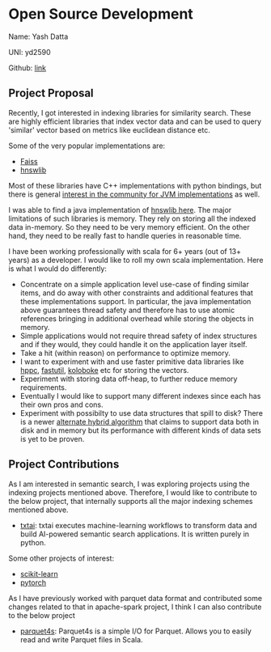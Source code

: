 # Open Source Development

Name: Yash Datta

UNI: yd2590

Github: [link](https://github.com/saucam)


## Project Proposal
Recently, I got interested in indexing libraries for similarity search. These are highly efficient libraries that index vector data and can be used to query 'similar' vector based on metrics like euclidean distance etc.

Some of the very popular implementations are:

- [Faiss](https://github.com/facebookresearch/faiss)
- [hnswlib](https://github.com/nmslib/hnswlib)

Most of these libraries have C++ implementations with python bindings, but there is general [interest in the community for JVM implementations](https://github.com/facebookresearch/faiss/issues/105) as well.

I was able to find a java implementation of [hnswlib here](https://github.com/jelmerk/hnswlib).
The major limitations of such libraries is memory. They rely on storing all the indexed data in-memory. So they need to be very memory efficient. On the other hand, they need to be really fast to handle queries in reasonable time.

I have been working professionally with scala for 6+ years (out of 13+ years) as a developer. 
I would like to roll my own scala implementation. Here is what I would do differently:

- Concentrate on a simple application level use-case of finding similar items, and do away with other constraints and additional features that these implementations support. In particular, the java implementation above guarantees thread safety and therefore has to use atomic references bringing in additional overhead while storing the objects in memory.
- Simple applications would not require thread safety of index structures and if they would, they could handle it on the application layer itself.
- Take a hit (within reason) on performance to optimize memory.
- I want to experiment with and use faster primitive data libraries like [hppc](https://labs.carrotsearch.com/hppc.html), [fastutil](https://fastutil.di.unimi.it/), [koloboke](https://github.com/leventov/Koloboke) etc for storing the vectors.
- Experiment with storing data off-heap, to further reduce memory requirements.
- Eventually I would like to support many different indexes since each has their own pros and cons.
- Experiment with possibilty to use data structures that spill to disk? There is a newer [alternate hybrid algorithm](https://openreview.net/forum?id=-1rrzmJCp4) that claims to support data both in disk and in memory but its performance with different kinds of data sets is yet to be proven.

## Project Contributions
As I am interested in semantic search, I was exploring projects using the indexing projects mentioned above. Therefore, I would like to contribute to the below project, that internally supports all the major indexing schemes mentioned above.
- [txtai](https://github.com/neuml/txtai): txtai executes machine-learning workflows to transform data and build AI-powered semantic search applications. It is written purely in python.

Some other projects of interest:

- [scikit-learn](https://github.com/scikit-learn/scikit-learn)
- [pytorch](https://github.com/pytorch/pytorch)

As I have previously worked with parquet data format and contributed some changes related  to that in apache-spark project, I think I can also contribute to the below project

- [parquet4s](https://github.com/mjakubowski84/parquet4s): Parquet4s is a simple I/O for Parquet. Allows you to easily read and write Parquet files in Scala.
